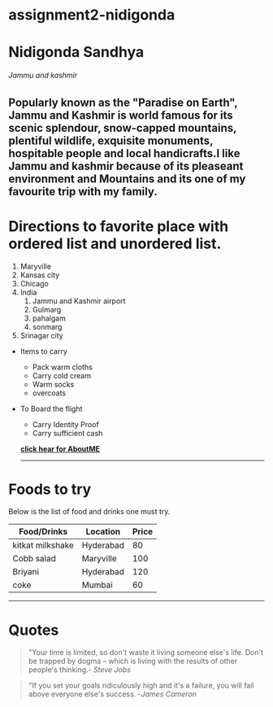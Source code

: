 # assignment2-nidigonda

# Nidigonda Sandhya

###### Jammu and kashmir

Popularly known as the "Paradise on Earth", Jammu and Kashmir is world famous for its scenic splendour, **snow-capped mountains**, plentiful wildlife, **exquisite monuments**, hospitable people and local handicrafts.I like Jammu and kashmir
because of its pleaseant environment and Mountains and its one of my favourite trip  with my family.
---
# Directions to favorite place with ordered list and unordered list. 
 
 1. Maryville
 2. Kansas city 
 3. Chicago 
 4. India
    1. Jammu and Kashmir airport 
    2. Gulmarg
    3. pahalgam
    4. sonmarg 
 5. Srinagar city
 
 * Items to carry
   * Pack warm cloths
   * Carry cold cream
   * Warm socks
   * overcoats
 * To Board the flight 
   * Carry Identity Proof 
   * Carry sufficient cash

   **[click hear for AboutME](AboutMe.md)**

   ---
# Foods to try
  
   Below is the list of food and drinks one must try.

   | Food/Drinks | Location | Price |
   | ----- | ----- | ----- |
   | kitkat milkshake | Hyderabad | 80 |
   | Cobb salad | Maryville | 100 |
   | Briyani | Hyderabad | 120 |
   | coke | Mumbai | 60 |

   ---
# Quotes
   > "Your time is limited, so don't waste it living someone else's life. Don't be trapped by dogma – which is living with the results of other people's thinking.- *Steve Jobs*

   > "If you set your goals ridiculously high and it's a failure, you will fail above everyone else's success. -*James Cameron*



